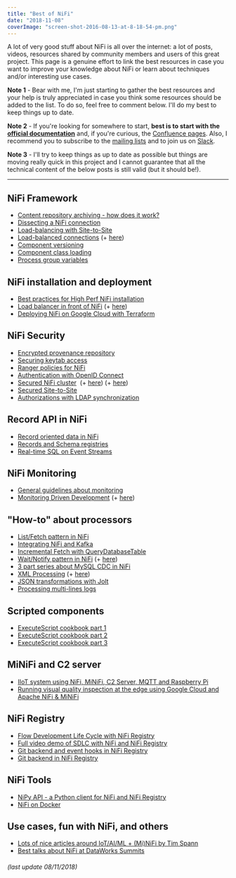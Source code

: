 ```yaml
---
title: "Best of NiFi"
date: "2018-11-08"
coverImage: "screen-shot-2016-08-13-at-8-18-54-pm.png"
---
```


A lot of very good stuff about NiFi is all over the internet: a lot of posts, videos, resources shared by community members and users of this great project. This page is a genuine effort to link the best resources in case you want to improve your knowledge about NiFi or learn about techniques and/or interesting use cases.

**Note 1** - Bear with me, I'm just starting to gather the best resources and your help is truly appreciated in case you think some resources should be added to the list. To do so, feel free to comment below. I'll do my best to keep things up to date.

**Note 2** - If you're looking for somewhere to start, **best is to start with the [official documentation](https://nifi.apache.org/docs/nifi-docs/)** and, if you're curious, the [Confluence pages](https://cwiki.apache.org/confluence/display/NIFI). Also, I recommend you to subscribe to the [mailing lists](https://nifi.apache.org/mailing_lists.html) and to join us on [Slack](https://join.slack.com/t/apachenifi/shared_invite/enQtNDI2NDMyMTY3MTA5LWJmZDI3MmM1ZmYyODQwZDYwM2MyMDY5ZjkyMDkxY2JmOGMyNmEzYTE0MTRkZTYwYzZlYTJkY2JhZTYyMzcyZGI).

**Note 3** - I'll try to keep things as up to date as possible but things are moving really quick in this project and I cannot guarantee that all the technical content of the below posts is still valid (but it should be!).

* * *

## NiFi Framework

- [Content repository archiving - how does it work?](https://community.hortonworks.com/articles/82308/understanding-how-nifis-content-repository-archivi.html)
- [Dissecting a NiFi connection](https://community.hortonworks.com/articles/184990/dissecting-the-nifi-connection-heap-usage-and-perf.html)
- [Load-balancing with Site-to-Site](https://community.hortonworks.com/articles/109629/how-to-achieve-better-load-balancing-using-nifis-s.html)
- [Load-balanced connections](https://blogs.apache.org/nifi/entry/load-balancing-across-the-cluster) (+ [here](https://pierrevillard.com/2018/10/29/nifi-1-8-revolutionizing-the-list-fetch-pattern-and-more/))
- [Component versioning](https://bryanbende.com/development/2017/05/10/apache-nifi-1-2-0-component-versioning)
- [Component class loading](https://bryanbende.com/development/2016/11/24/apache-nifi-class-loading)
- [Process group variables](https://community.hortonworks.com/articles/155823/introduction-into-process-group-variables.html)

## NiFi installation and deployment

- [Best practices for High Perf NiFi installation](https://community.hortonworks.com/articles/7882/hdfnifi-best-practices-for-setting-up-a-high-perfo.html)
- [Load balancer in front of NiFi](http://ijokarumawak.github.io/nifi/2016/11/01/nifi-cluster-lb/) (+ [here](https://pierrevillard.com/2017/02/10/haproxy-load-balancing-in-front-of-apache-nifi/))
- [Deploying NiFi on Google Cloud with Terraform](http://pierrevillard.com/2019/08/21/nifi-with-oidc-using-terraform-on-the-google-cloud-platform/)

## NiFi Security

- [Encrypted provenance repository](https://alopresto.github.io/ewapr/)
- [Securing keytab access](https://bryanbende.com/development/2018/04/09/apache-nifi-secure-keytab-access)
- [Ranger policies for NiFi](https://community.hortonworks.com/articles/115770/nifi-ranger-based-policy-descriptions.html)
- [Authentication with OpenID Connect](https://bryanbende.com/development/2017/10/03/apache-nifi-openid-connect)
- [Secured NiFi cluster](https://bryanbende.com/development/2018/10/23/apache-nifi-secure-cluster-setup)  (+ [here](https://pierrevillard.com/2016/11/29/apache-nifi-1-1-0-secured-cluster-setup/)) (+ [here](https://bryanbende.com/development/2016/08/17/apache-nifi-1-0-0-authorization-and-multi-tenancy))
- [Secured Site-to-Site](https://bryanbende.com/development/2016/08/30/apache-nifi-1.0.0-secure-site-to-site)
- [Authorizations with LDAP synchronization](https://pierrevillard.com/2017/12/22/authorizations-with-ldap-synchronization-in-apache-nifi-1-4/)

## Record API in NiFi

- [Record oriented data in NiFi](https://blogs.apache.org/nifi/entry/record-oriented-data-with-nifi)
- [Records and Schema registries](https://bryanbende.com/development/2017/06/20/apache-nifi-records-and-schema-registries)
- [Real-time SQL on Event Streams](https://blogs.apache.org/nifi/entry/real-time-sql-on-event)

## NiFi Monitoring

- [General guidelines about monitoring](https://pierrevillard.com/2017/05/11/monitoring-nifi-introduction/)
- [Monitoring Driven Development](https://pierrevillard.com/2018/08/29/monitoring-driven-development-with-nifi-1-7/) (+ [here](https://pierrevillard.com/2018/02/07/fod-paris-jan-18-nifi-registry-and-workflow-monitoring-with-a-use-case/))

## "How-to" about processors

- [List/Fetch pattern in NiFi](https://pierrevillard.com/2017/02/23/listfetch-pattern-and-remote-process-group-in-apache-nifi/)
- [Integrating NiFi and Kafka](http://bryanbende.com/development/2016/09/15/apache-nifi-and-apache-kafka)
- [Incremental Fetch with QueryDatabaseTable](https://community.hortonworks.com/articles/51902/incremental-fetch-in-nifi-with-querydatabasetable.html)
- [Wait/Notify pattern in NiFi](http://ijokarumawak.github.io/nifi/2017/02/02/nifi-notify-batch/) (+ [here](https://pierrevillard.com/2018/06/27/nifi-workflow-monitoring-wait-notify-pattern-with-split-and-merge/))
- [3 part series about MySQL CDC in NiFi](https://community.hortonworks.com/articles/113941/change-data-capture-cdc-with-apache-nifi-version-1-1.html)
- [XML Processing](https://pierrevillard.com/2018/06/28/nifi-1-7-xml-reader-writer-and-forkrecord-processor/) (+ [here](https://pierrevillard.com/2017/09/07/xml-data-processing-with-apache-nifi/))
- [JSON transformations with Jolt](http://ijokarumawak.github.io/nifi/2016/11/22/nifi-jolt/)
- [Processing multi-lines logs](https://bryanbende.com/development/2017/10/04/apache-nifi-processing-multiline-logs)

## Scripted components

- [ExecuteScript cookbook part 1](https://community.hortonworks.com/articles/75032/executescript-cookbook-part-1.html)
- [ExecuteScript cookbook part 2](https://community.hortonworks.com/content/kbentry/75545/executescript-cookbook-part-2.html)
- [ExecuteScript cookbook part 3](https://community.hortonworks.com/articles/77739/executescript-cookbook-part-3.html)

## MiNiFi and C2 server

- [IIoT system using NiFi, MiNiFi, C2 Server, MQTT and Raspberry Pi](https://medium.freecodecamp.org/building-an-iiot-system-using-apache-nifi-mqtt-and-raspberry-pi-ce1d6ed565bc)
- [Running visual quality inspection at the edge using Google Cloud and Apache NiFi & MiNiFi](http://pierrevillard.com/2019/10/29/running-visual-quality-inspection-at-the-edge-with-google-cloud-and-apache-nifi-minifi/)

## NiFi Registry

- [Flow Development Life Cycle with NiFi Registry](https://pierrevillard.com/2018/04/09/automate-workflow-deployment-in-apache-nifi-with-the-nifi-registry/)
- [Full video demo of SDLC with NiFi and NiFi Registry](https://www.youtube.com/watch?v=yKmVBTeZS4c)
- [Git backend and event hooks in NiFi Registry](https://bryanbende.com/development/2018/06/20/apache-nifi-registry-0-2-0)
- [Git backend in NiFi Registry](https://community.hortonworks.com/articles/210286/storing-apache-nifi-versioned-flows-in-a-git-repos.html)

## NiFi Tools

- [NiPy API - a Python client for NiFi and NiFi Registry](https://github.com/Chaffelson/nipyapi)
- [NiFi on Docker](https://hub.docker.com/r/apache/nifi/)

## Use cases, fun with NiFi, and others

- [Lots of nice articles around IoT/AI/ML + (Mi)NiFi by Tim Spann](https://dzone.com/users/297029/bunkertor.html)
- [Best talks about NiFi at DataWorks Summits](https://www.youtube.com/user/HadoopSummit/search?query=nifi)

###### (last update 08/11/2018)
